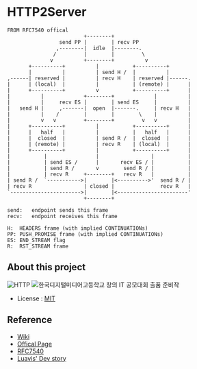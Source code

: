 # HTTP2Server

```
FROM RFC7540 offical
                         +--------+
                 send PP |        | recv PP
                ,--------|  idle  |--------.
               /         |        |         \
              v          +--------+          v
       +----------+          |           +----------+
       |          |          | send H /  |          |
,------| reserved |          | recv H    | reserved |------.
|      | (local)  |          |           | (remote) |      |
|      +----------+          v           +----------+      |
|          |             +--------+             |          |
|          |     recv ES |        | send ES     |          |
|   send H |     ,-------|  open  |-------.     | recv H   |
|          |    /        |        |        \    |          |
|          v   v         +--------+         v   v          |
|      +----------+          |           +----------+      |
|      |   half   |          |           |   half   |      |
|      |  closed  |          | send R /  |  closed  |      |
|      | (remote) |          | recv R    | (local)  |      |
|      +----------+          |           +----------+      |
|           |                |                 |           |
|           | send ES /      |       recv ES / |           |
|           | send R /       v        send R / |           |
|           | recv R     +--------+   recv R   |           |
| send R /  `----------->|        |<---------->'  send R / |
| recv R                 | closed |               recv R   |
`----------------------->|        |<-----------------------'
                         +--------+

send:   endpoint sends this frame
recv:   endpoint receives this frame

H:  HEADERS frame (with implied CONTINUATIONs)
PP: PUSH_PROMISE frame (with implied CONTINUATIONs)
ES: END_STREAM flag
R:  RST_STREAM frame
```

## About this project
![HTTP](http://httpwg.org/asset/http.svg)
![한국디지털미디어고등학교](http://dimigo.hs.kr/layouts/dimigo_v2/images/static.logo.png) 창의 IT 공모대회 출품 준비작
* License : [MIT](LICENSE)


## Reference
* [Wiki](https://en.wikipedia.org/wiki/HTTP/2)
* [Offical Page](https://http2.github.io/)
* [RFC7540](https://tools.ietf.org/html/rfc7540)
* [Luavis' Dev story](https://b.luavis.kr/http2/)
